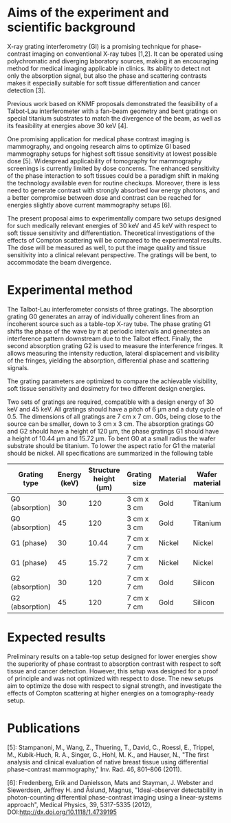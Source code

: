 # Aims of the experiment and scientific background
X-ray grating interferometry (GI) is a promising technique for
phase-contrast imaging on conventional X-ray tubes [1,2]. It can be operated
using polychromatic and diverging laboratory sources, making it an
encouraging method for medical imaging applicable in clinics. Its ability to
detect not only the absorption signal, but also the phase and scattering
contrasts makes it especially suitable for soft tissue differentiation and
cancer detection [3].

Previous work based on KNMF proposals demonstrated the feasibility of a
Talbot-Lau interferometer with a fan-beam geometry and bent gratings on
special titanium substrates to match the divergence of the beam, as well as
its feasibility at energies above 30 keV [4].

One promising application for medical phase contrast imaging is mammography,
and ongoing research aims to optimize GI based mammography setups for
highest soft tissue sensitivity at lowest possible dose [5].
Widespread applicability of tomography for mammography screenings is
currently limited by dose concerns. The enhanced sensitivity of the
phase interaction to soft tissues could be a paradigm shift in making the
technology available even for routine checkups. Moreover, there is less need
to generate contrast with strongly absorbed low energy photons, and a
better compromise between dose and contrast can be reached for energies
slightly above current mammography setups [6].

The present proposal aims to experimentally compare two setups designed for
such medically relevant energies of 30 keV and 45 keV with respect to soft tissue
sensitivity and differentiation. Theoretical investigations of the effects
of Compton scattering will be compared to the experimental
results. The dose will be measured as well, to put the image quality and
tissue sensitivity into a clinical relevant perspective. The gratings will
be bent, to accommodate the beam divergence.  

# Experimental method
The Talbot-Lau interferometer consists of three gratings. The absorption
grating G0 generates an array of individually coherent lines from an
incoherent source such as a table-top X-ray tube. The phase grating G1
shifts the phase of the wave by π at periodic intervals and generates an
interference pattern downstream due to the Talbot effect. Finally, the
second absorption grating G2 is used to measure the interference fringes. It
allows measuring the intensity reduction, lateral displacement and
visibility of the fringes, yielding the absorption, differential phase and
scattering signals.

The grating parameters are optimized to compare the achievable visibility,
soft tissue sensitivity and dosimetry for two different design energies.

Two sets of gratings are required, compatible with a design energy of 30 keV
and 45 keV. All gratings should have a pitch of 6 μm and a duty cycle of
0.5. The dimensions of all gratings are 7 cm x 7 cm. G0s, being close to the
source can be smaller, down to 3 cm x 3 cm. The absorption gratings G0 and
G2 should have a height of 120 μm, the phase gratings G1 should have a
height of 10.44 μm and 15.72 μm. To bent G0 at a small radius the wafer
substrate should be titanium. To lower the aspect ratio for G1 the material
should be nickel. All specifications are summarized in the following table

| Grating type | Energy (keV) | Structure height (μm) | Grating size | Material | Wafer material |
| ------------ | ------------ | --------------------- | ------------ | -------- | -------------- |
| G0 (absorption) | 30 | 120 | 3 cm x 3 cm | Gold | Titanium |
| G0 (absorption) | 45 | 120 | 3 cm x 3 cm | Gold | Titanium |
| G1 (phase) | 30 | 10.44   | 7 cm x 7 cm | Nickel | Nickel | 
| G1 (phase) | 45 | 15.72 | 7 cm x 7 cm | Nickel | Nickel |
| G2 (absorption) | 30 | 120 | 7 cm x 7 cm | Gold | Silicon | 
| G2 (absorption) | 45 | 120 | 7 cm x 7 cm | Gold | Silicon | 

# Expected results
Preliminary results on a table-top setup designed for lower energies show
the superiority of phase contrast to absorption contrast with respect to
soft tissue and cancer detection. However, this setup was designed for a
proof of principle and was not optimized with respect to dose. The new
setups aim to optimize the dose with respect to signal strength, and
investigate the effects of Compton scattering at higher energies on a
tomography-ready setup.

# Publications

[5]: Stampanoni, M., Wang, Z., Thuering, T., David, C., Roessl, E., Trippel, M., Kubik-Huch, R. A., Singer, G., Hohl, M. K., and Hauser, N., "The first analysis and clinical evaluation of native breast tissue using differential phase-contrast mammography," Inv. Rad. 46, 801–806 (2011).

[6]: Fredenberg, Erik and Danielsson, Mats and Stayman, J. Webster and Siewerdsen, Jeffrey H. and Åslund, Magnus, "Ideal-observer detectability in photon-counting differential phase-contrast imaging using a linear-systems approach", Medical Physics, 39, 5317-5335 (2012), DOI:http://dx.doi.org/10.1118/1.4739195
